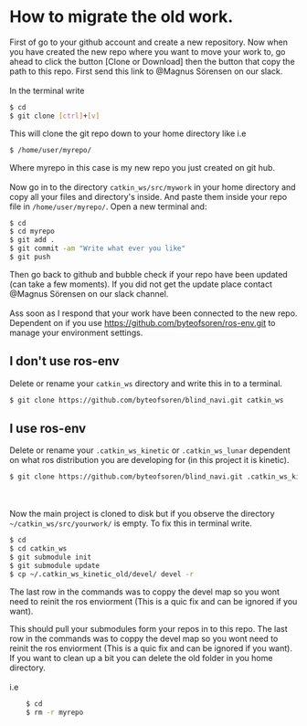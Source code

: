 # How to migrate the old work.
First of go to your github account and create a new repository.
Now when you have created the new repo where you want to move your work to, go
ahead to click the button [Clone or Download] then the button that copy the path to this repo.
First send this link to @Magnus Sörensen on our slack.
<br /><br />
In the terminal write
```bash
$ cd
$ git clone [ctrl]+[v]
```

This will clone the git repo down to your home directory like i.e
```bash
$ /home/user/myrepo/
```
Where myrepo in this case is my new repo you just created on git hub.
<br /><br />
Now go in to the directory `catkin_ws/src/mywork` in your home directory and
copy all your files and directory's inside.
And paste them inside your repo file in `/home/user/myrepo/`.
Open a new terminal and:
```bash
$ cd
$ cd myrepo
$ git add .
$ git commit -am "Write what ever you like"
$ git push
```

Then go back to github and bubble check if your repo have been updated (can
take a few moments).
If you did not get the update place contact @Magnus Sörensen on our slack
channel.
<br /><br />
Ass soon as I respond that your work have been connected to the new repo.
Dependent on if you use https://github.com/byteofsoren/ros-env.git to manage
your environment settings.

## I don't use ros-env
Delete or rename your `catkin_ws` directory and write this in to a terminal.
```bash
$ git clone https://github.com/byteofsoren/blind_navi.git catkin_ws
```

## I use ros-env
Delete or rename your `.catkin_ws_kinetic` or `.catkin_ws_lunar` dependent on
what ros distribution you are developing for (in this project it is kinetic).
```bash
$ git clone https://github.com/byteofsoren/blind_navi.git .catkin_ws_kinetic
```
<br /><br />
Now the main project is cloned to disk but if you observe the directory
`~/catkin_ws/src/yourwork/` is empty. To fix this in terminal write.
```bash
$ cd
$ cd catkin_ws
$ git submodule init
$ git submodule update
$ cp ~/.catkin_ws_kinetic_old/devel/ devel -r
```
The last row in the commands was to coppy the devel map so you wont need to
reinit the ros enviorment (This is a quic fix and can be ignored if you want).

This should pull your submodules form your repos in to this repo.
The last row in the commands was to coppy the devel map so you wont need to
reinit the ros enviorment (This is a quic fix and can be ignored if you want).
If you want to clean up a bit you can delete the old folder in you home directory.
<br /><br />
i.e
```bash
    $ cd
    $ rm -r myrepo
```
